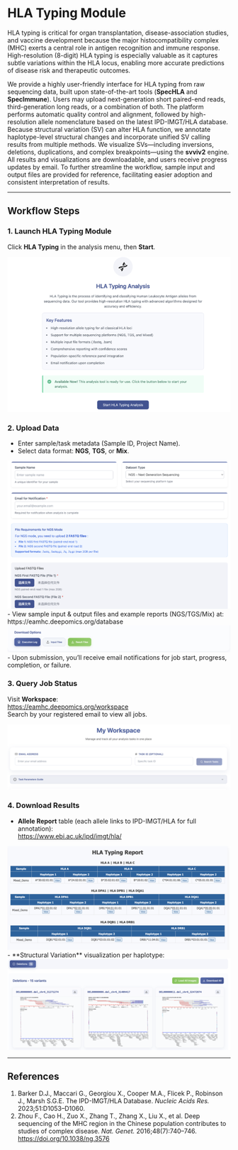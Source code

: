 # HLA Typing Module

HLA typing is critical for organ transplantation, disease-association studies, and vaccine development because the major histocompatibility complex (MHC) exerts a central role in antigen recognition and immune response. High-resolution (8-digit) HLA typing is especially valuable as it captures subtle variations within the HLA locus, enabling more accurate predictions of disease risk and therapeutic outcomes.

We provide a highly user-friendly interface for HLA typing from raw sequencing data, built upon state-of-the-art tools (**SpecHLA** and **SpecImmune**). Users may upload next-generation short paired-end reads, third-generation long reads, or a combination of both. The platform performs automatic quality control and alignment, followed by high-resolution allele nomenclature based on the latest IPD-IMGT/HLA database. Because structural variation (SV) can alter HLA function, we annotate haplotype-level structural changes and incorporate unified SV calling results from multiple methods. We visualize SVs—including inversions, deletions, duplications, and complex breakpoints—using the **svviv2** engine. All results and visualizations are downloadable, and users receive progress updates by email. To further streamline the workflow, sample input and output files are provided for reference, facilitating easier adoption and consistent interpretation of results.

---

## Workflow Steps

### 1. Launch HLA Typing Module  
Click **HLA Typing** in the analysis menu, then **Start**.  
<div align="center">
  <img src="figs/typing/start.png" alt="Start">
</div>

### 2. Upload Data  
- Enter sample/task metadata (Sample ID, Project Name).  
- Select data format: **NGS**, **TGS**, or **Mix**.  
<div align="center">
  <img src="figs/typing/upload.png" alt="Upload">
</div>  
- View sample input & output files and example reports (NGS/TGS/Mix) at:  
  https://eamhc.deepomics.org/database  
<div align="center">
  <img src="figs/typing/demo_data.png" alt="Demo">
</div>  
- Upon submission, you’ll receive email notifications for job start, progress, completion, or failure.

### 3. Query Job Status  
Visit **Workspace**:  
https://eamhc.deepomics.org/workspace  
Search by your registered email to view all jobs.  
<div align="center">
  <img src="figs/typing/query.png" alt="Query">
</div>

### 4. Download Results  
- **Allele Report** table (each allele links to IPD-IMGT/HLA for full annotation):  
  https://www.ebi.ac.uk/ipd/imgt/hla/  
<div align="center">
  <img src="figs/typing/typing_table.png" alt="Allele Report">
</div>  
- **Structural Variation** visualization per haplotype:  
<div align="center">
  <img src="figs/typing/sv_demo.png" alt="SV Visualization">
</div>

---

## References

1. Barker D.J., Maccari G., Georgiou X., Cooper M.A., Flicek P., Robinson J., Marsh S.G.E. The IPD-IMGT/HLA Database. *Nucleic Acids Res.* 2023;51:D1053–D1060.  
2. Zhou F., Cao H., Zuo X., Zhang T., Zhang X., Liu X., et al. Deep sequencing of the MHC region in the Chinese population contributes to studies of complex disease. *Nat. Genet.* 2016;48(7):740–746. https://doi.org/10.1038/ng.3576
